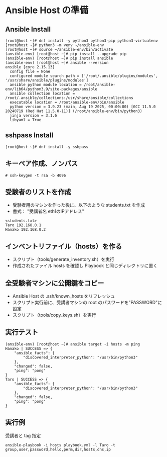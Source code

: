 # Ansible Host の準備

## Ansible Install
```
[root@host ~]# dnf install -y python3 python3-pip python3-virtualenv
[root@host ~]# python3 -m venv ~/ansible-env
[root@host ~]# source ~/ansible-env/bin/activate
(ansible-env) [root@host ~]# pip install --upgrade pip
(ansible-env) [root@host ~]# pip install ansible
(ansible-env) [root@host ~]# ansible --version
ansible [core 2.15.13]
  config file = None
  configured module search path = ['/root/.ansible/plugins/modules', '/usr/share/ansible/plugins/modules']
  ansible python module location = /root/ansible-env/lib64/python3.9/site-packages/ansible
  ansible collection location = /root/.ansible/collections:/usr/share/ansible/collections
  executable location = /root/ansible-env/bin/ansible
  python version = 3.9.23 (main, Aug 19 2025, 00:00:00) [GCC 11.5.0 20240719 (Red Hat 11.5.0-11)] (/root/ansible-env/bin/python3)
  jinja version = 3.1.6
  libyaml = True
```

## sshpass Install
```
[root@host ~]# dnf install -y sshpass
```

## キーペア作成、ノンパス
```
# ssh-keygen -t rsa -b 4096
```

## 受験者のリストを作成
- 受験者用のマシンを作った後に、以下のような students.txt を作成
- 書式： "受講者名  eth1のIPアドレス"

```
<students.txt>
Taro 192.168.0.1
Hanako 192.168.0.2
```

## インベントリファイル（hosts）を作る
-  スクリプト（tools/generate_inventory.sh）を実行
- 作成されたファイル hosts を確認し Playbook と同じディレクトリに置く

## 全受験者マシンに公開鍵をコピー
- Ansible Host の .ssh/known_hosts をリフレッシュ
- スクリプト実行前に、受講者マシンの root のパスワードを"PASSWORD"に設定
- スクリプト（tools/copy_keys.sh）を実行

## 実行テスト

```
(ansible-env) [root@host ~]# ansible target -i hosts -m ping
Hanako | SUCCESS => {
    "ansible_facts": {
        "discovered_interpreter_python": "/usr/bin/python3"
    },
    "changed": false,
    "ping": "pong"
}
Taro | SUCCESS => {
    "ansible_facts": {
        "discovered_interpreter_python": "/usr/bin/python3"
    },
    "changed": false,
    "ping": "pong"
}
```

## 実行例

受講者と tag 指定
```
ansible-playbook -i hosts playbook.yml -l Taro -t group,user,password,hello,perm,dir,hosts,dns,ip
```
